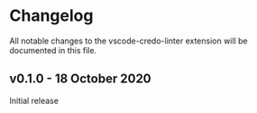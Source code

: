 # Changelog

All notable changes to the vscode-credo-linter extension will be documented in this file.

## v0.1.0 - 18 October 2020

Initial release
